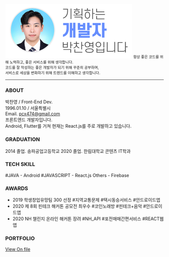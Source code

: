 <img src="/git.PNG" width='80%'/>
<small>항상 좋은 코드를 위해 노력하고, 좋은 서비스를 위해 생각합니다.<br/>
코드를 잘 작성하는 좋은 개발자가 되기 위해 꾸준히 공부하며,<br/>
서비스로 세상을 변화하기 위해 트렌드를 이해하고 생각합니다.</small>
<hr/>


### ABOUT
박찬영 / Front-End Dev.<br/>
1996.01.10 / 서울특별시<br/>
Email. pcx474@gmail.com<br/>
프론트엔드 개발자입니다.<br/>
Android, Flutter를 거쳐 현재는 React.js를 주로 개발하고 있습니다.<br/>

### GRADUATION
2014 졸업. 송파공업고등학교
2020 졸업. 한림대학교 콘텐츠 IT학과

### TECH SKILL
#JAVA - Android
#JAVASCRIPT - React.js
Others - Firebase

### AWARDS
- 2019 학생창업유망팀 300 선정 #지역교통문제 #택시동승서비스 #안드로이드앱
- 2020 제 8회 핀테크 해커톤 공모전 최우수 #코인노래방 #핀테크+음악 #안드로이드앱
- 2020 NH 챌린지 온라인 해커톤 장려 #NH_API #포전매매간편서비스 #REACT웹앱

### PORTFOLIO
[View On file](/Portfolio.pdf)


